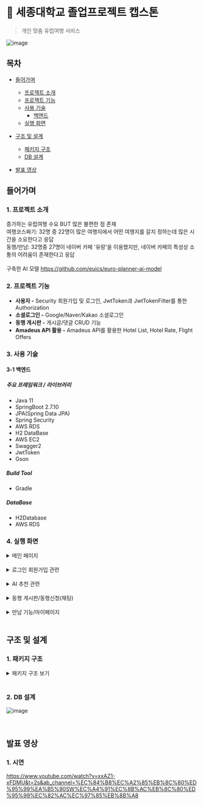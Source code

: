 # :paperclip: 세종대학교 졸업프로젝트 캡스톤
> 개인 맞춤 유럽여행 서비스

![image](https://github.com/euics/euro-planner/assets/103410386/9ba79666-20fe-4dfe-af80-975981ff371c)

## 목차
- [들어가며](#들어가며)
  - [프로젝트 소개](#1-프로젝트-소개)    
  - [프로젝트 기능](#2-프로젝트-기능)    
  - [사용 기술](#3-사용-기술)   
     - [백엔드](#3-1-백엔드)
  - [실행 화면](#4-실행-화면)   


- [구조 및 설계](#구조-및-설계)
  - [패키지 구조](#1-패키지-구조)
  - [DB 설계](#2-db-설계)

- [발표 영상](#발표-영상)

## 들어가며
### 1. 프로젝트 소개

증가하는 유럽여행 수요 BUT 많은 불편한 점 존재
<br>
여행코스짜기: 32명 중 22명이 많은 여행지에서 어떤 여행지를 갈지 정하는데 많은 시간을 소요한다고 응답
<br>
동행/만남: 32명중 27명이 네이버 카페 '유랑'을 이용했지만, 네이버 카페의 특성상 소통의 어려움이 존재한다고 응답
<br><br>
구축한 AI 모델
https://github.com/euics/euro-planner-ai-model

### 2. 프로젝트 기능

- **사용자 -** Security 회원가입 및 로그인, JwtToken과 JwtTokenFilter를 통한 Authorization
- **소셜로그인 -** Google/Naver/Kakao 소셜로그인
- **동행 게시판 -** 게시글/댓글 CRUD 기능
- **Amadeus API 활용 -** Amadeus API를 활용한 Hotel List, Hotel Rate, Flight Offers

### 3. 사용 기술

#### 3-1 백엔드

##### 주요 프레임워크 / 라이브러리
- Java 11
- SpringBoot 2.7.10
- JPA(Spring Data JPA)
- Spring Security
- AWS RDS
- H2 DataBase
- AWS EC2
- Swagger2
- JwtToken
- Gson

##### Build Tool
- Gradle

##### DataBase
- H2Database
- AWS RDS

### 4. 실행 화면
  <details>
    <summary>메인 페이지</summary>   
       
    
  **1. 서비스 메인화면**   
  ![image](https://github.com/euics/euro-planner/assets/103410386/27af9178-26cf-4515-96ac-fa8379f4f04e)
  <br>
  1. 동행버튼을 통해 여행메이트를 찾을 수 있도록 구현
  2. AI 경로 추천을 통해 내 취향의 여행지 추천받도록 구현
  3. 만남버튼을 통해 주변 여행객들과의 채팅 기능 구현
     
  </details>
  <br/>   


  <details>
    <summary>로그인 회원가입 관련</summary>   
       
    
  **1. 회원가입/로그인 항목**   
  ![image](https://github.com/euics/euro-planner/assets/103410386/af69852e-9827-47ac-8069-42d506d16738)
  <br>
  로그인/회원가입 시 성별과 생년월일을 입력받아 비슷한 사람과의 동행/만남 필터링에 용이

  **2. 로그인**   
  ![image](https://github.com/euics/euro-planner/assets/103410386/4618e7a5-36c6-4e40-baa5-7d5e5c7bb762)
     
  </details>
  <br/>   
  
 
  
   <details>
    <summary>AI 추천 관련</summary>   
       
  **1. 국가/여행 일수 선택**   
  ![image](https://github.com/euics/euro-planner/assets/103410386/d86e916e-ee39-4cb0-b5e3-17d6a592a67c)
  <br>
  
  **2. 테마 선택**   
  ![image](https://github.com/euics/euro-planner/assets/103410386/ae03ad22-fa64-4e1d-88cc-a09700a7ddf9)
  <br>
  
  **3. 선호 여행지 선택**   
  ![image](https://github.com/euics/euro-planner/assets/103410386/52e9e9c1-ca9e-4f2b-affd-636f42ff5a3c)
  <br>

  **4. 여행 코스 선택**   
  ![image](https://github.com/euics/euro-planner/assets/103410386/b058467b-820d-44be-9bb4-8130fdbfdc9b)
  <br>
  
  **5. 지도 화면**   
  ![image](https://github.com/euics/euro-planner/assets/103410386/0a304304-9258-4b55-b134-fbe6dd83e732)
  <br>
  1. 음식점을 누르면 주변의 음식점 마커와 정보창 생성
  2. 내 관광지를 눌러서 정보 확인 가능
  3. 출발지와 도착지를 인기공항으로 설정
  4. 출발지와 도착지를 선택 후 구글맵 API를 활용한 최단경로 확인
  
  </details>
  <br/>   
 
   <details>
    <summary>동행 게시판/동행신청(채팅)</summary>   
       
  **1. 마이페이지 목록**   
  ![image](https://github.com/euics/euro-planner/assets/103410386/f43cd657-1f65-4f63-b4dd-47c5b1214d5f)
  <br>
  1. 동행버튼을 누르면 게시판 화면 이동
  2. 세부 메뉴바를 통해 원하는 사람 필터링 가능
  3. 신청을 누르면 채팅화면으로 이동
           
  </details>
  <br/>
  
  <details>
    <summary>만남 기능/마이페이지</summary>   
       
  **1. 만남 기능/마이페이지**   
  ![image](https://github.com/euics/euro-planner/assets/103410386/e28e69de-602f-4990-9429-cd09b1329885)
  <br>
  1. 내 주변의 여행객 위치 확인
  2. 그 사람의 성향과 여행지를 확인 가능
  3. 채팅하기 버튼을 통해 채팅 가능
  4. 마이페이지에서 내 여행지 확인 가능
   
  </details>
  <br/>
   
## 구조 및 설계   
   
### 1. 패키지 구조
   
<details>
  
<summary>패키지 구조 보기</summary>   
 

```
📦src
 ┣ 📂main
 ┃ ┣ 📂java
 ┃ ┃ ┗ 📂sejong
 ┃ ┃ ┃ ┗ 📂europlanner
 ┃ ┃ ┃ ┃ ┗ 📂component
 ┃ ┃ ┃ ┃ ┃ ┣ 📜SecurityConfig.java
 ┃ ┃ ┃ ┃ ┃ ┣ 📜SwaggerConfig.java
 ┃ ┃ ┃ ┃ ┃ ┣ 📜CorsConfig.java
 ┃ ┃ ┃ ┃ ┃ ┣ 📜JwtTokenProvider.java
 ┃ ┃ ┃ ┃ ┃ ┗ 📜JwtTokenFilter.java
 ┃ ┃ ┃ ┃ ┃ ┣ 📂controller
 ┃ ┃ ┃ ┃ ┃ ┃ ┣ 📜AmadeusController.java
 ┃ ┃ ┃ ┃ ┃ ┃ ┣ 📜BoardController.java
 ┃ ┃ ┃ ┃ ┃ ┃ ┣ 📜CommentsController.java
 ┃ ┃ ┃ ┃ ┃ ┃ ┣ 📜GoogleController.java
 ┃ ┃ ┃ ┃ ┃ ┃ ┣ 📜KakaoController.java
 ┃ ┃ ┃ ┃ ┃ ┃ ┣ 📜NaverController.java
 ┃ ┃ ┃ ┃ ┃ ┃ ┗ 📜UserControler.java
 ┃ ┃ ┃ ┃ ┃ ┣ 📂dto
 ┃ ┃ ┃ ┃ ┃ ┃ ┣ 📜BoardDto.java
 ┃ ┃ ┃ ┃ ┃ ┃ ┣ 📜CommnetsDto.java
 ┃ ┃ ┃ ┃ ┃ ┃ ┣ 📜FilghtOfferDto.java
 ┃ ┃ ┃ ┃ ┃ ┃ ┣ 📜HotelListDto.java
 ┃ ┃ ┃ ┃ ┃ ┃ ┣ 📜HotelRateDto.java
 ┃ ┃ ┃ ┃ ┃ ┃ ┗ 📜UserDto.java
 ┃ ┃ ┃ ┃ ┃ ┣ 📂entity
 ┃ ┃ ┃ ┃ ┃ ┃ ┣ 📜BoardEntity.java
 ┃ ┃ ┃ ┃ ┃ ┃ ┣ 📜CommentsEntity.java
 ┃ ┃ ┃ ┃ ┃ ┃ ┣ 📜CountryEntity.java
 ┃ ┃ ┃ ┃ ┃ ┃ ┗ 📜UserEntity.java
 ┃ ┃ ┃ ┃ ┃ ┣ 📂enumtype
 ┃ ┃ ┃ ┃ ┃ ┃ ┗ 📜Gender.java
 ┃ ┃ ┃ ┃ ┃ ┣ 📂exception
 ┃ ┃ ┃ ┃ ┃ ┃ ┣ 📂customexception
 ┃ ┃ ┃ ┃ ┃ ┃ ┃ ┣ 📜BadRequestException.java
 ┃ ┃ ┃ ┃ ┃ ┃ ┃ ┣ 📜BoardNotFoundException.java
 ┃ ┃ ┃ ┃ ┃ ┃ ┃ ┣ 📜CommentsNotFoundException.java
 ┃ ┃ ┃ ┃ ┃ ┃ ┃ ┣ 📜UsernameExistException.java
 ┃ ┃ ┃ ┃ ┃ ┃ ┃ ┗ 📜UserNotFoundException.java
 ┃ ┃ ┃ ┃ ┃ ┃ ┗ 📜CustomizedResponseEntityExceptionHandler.java
 ┃ ┃ ┃ ┃ ┃ ┣ 📂global
 ┃ ┃ ┃ ┃ ┃ ┃ ┣ 📜BaseEntity.java
 ┃ ┃ ┃ ┃ ┃ ┃ ┗ 📜BaseTimeEntity.java
 ┃ ┃ ┃ ┃ ┃ ┣ 📂repository
 ┃ ┃ ┃ ┃ ┃ ┃ ┣ 📜BoardRepository.interface
 ┃ ┃ ┃ ┃ ┃ ┃ ┣ 📜CommentsRepository.interface
 ┃ ┃ ┃ ┃ ┃ ┃ ┣ 📜CountryRepository.interface
 ┃ ┃ ┃ ┃ ┃ ┃ ┗ 📜UserRepository.interface
 ┃ ┃ ┃ ┃ ┃ ┣ 📂service
 ┃ ┃ ┃ ┃ ┃ ┃ ┣ 📂serviceImpl
 ┃ ┃ ┃ ┃ ┃ ┃ ┃ ┣ 📜AmadeusServiceImpl.java
 ┃ ┃ ┃ ┃ ┃ ┃ ┃ ┣ 📜BoardServiceImpl.java
 ┃ ┃ ┃ ┃ ┃ ┃ ┃ ┣ 📜CommentsServiceImpl.java
 ┃ ┃ ┃ ┃ ┃ ┃ ┃ ┣ 📜GoogleServiceImpl.java
 ┃ ┃ ┃ ┃ ┃ ┃ ┃ ┣ 📜KakaoServiceImpl.java
 ┃ ┃ ┃ ┃ ┃ ┃ ┃ ┣ 📜NaverServiceImpl.java
 ┃ ┃ ┃ ┃ ┃ ┃ ┃ ┗ 📜UserServiceImpl.java
 ┃ ┃ ┃ ┃ ┃ ┃ ┣ 📂serviceinterface
 ┃ ┃ ┃ ┃ ┃ ┃ ┃ ┣ 📜AmadeusService.interface
 ┃ ┃ ┃ ┃ ┃ ┃ ┃ ┣ 📜BoardService.interface
 ┃ ┃ ┃ ┃ ┃ ┃ ┃ ┣ 📜CommentsService.interface
 ┃ ┃ ┃ ┃ ┃ ┃ ┃ ┣ 📜GoogleService.interface
 ┃ ┃ ┃ ┃ ┃ ┃ ┃ ┣ 📜KakaoService.interface
 ┃ ┃ ┃ ┃ ┃ ┃ ┃ ┣ 📜NaverService.interface
 ┃ ┃ ┃ ┃ ┃ ┃ ┃ ┗ 📜UserService.interface
 ┃ ┃ ┃ ┃ ┃ ┣ 📂vo
 ┃ ┃ ┃ ┃ ┃ ┃ ┣ 📂request
 ┃ ┃ ┃ ┃ ┃ ┃ ┣ ┣ 📂board
 ┃ ┃ ┃ ┃ ┃ ┃ ┃ ┣ ┣ 📜RequestCreateBoard.java
 ┃ ┃ ┃ ┃ ┃ ┃ ┃ ┣ ┗ 📜RequestUpdateBoard.java
 ┃ ┃ ┃ ┃ ┃ ┃ ┣ ┣ 📂comments
 ┃ ┃ ┃ ┃ ┃ ┃ ┃ ┣ ┣ 📜RequestCreateComments.java
 ┃ ┃ ┃ ┃ ┃ ┃ ┃ ┣ ┗ 📜RequestUpdateComments.java
 ┃ ┃ ┃ ┃ ┃ ┃ ┣ ┣ 📂user
 ┃ ┃ ┃ ┃ ┃ ┃ ┃ ┣ ┣ 📜RequestLogin.java
 ┃ ┃ ┃ ┃ ┃ ┃ ┃ ┣ ┗ 📜RequestUser.java
 ┃ ┃ ┃ ┃ ┃ ┃ ┣ 📂response
 ┃ ┃ ┃ ┃ ┃ ┃ ┣ ┣ 📂amadues
 ┃ ┃ ┃ ┃ ┃ ┃ ┃ ┣ ┣ 📜ResponseFlightOffer.java
 ┃ ┃ ┃ ┃ ┃ ┃ ┃ ┣ ┣ 📜ResponseHotelList.java
 ┃ ┃ ┃ ┃ ┃ ┃ ┃ ┣ ┗ 📜ResponseHotelRate.java
 ┃ ┃ ┃ ┃ ┃ ┃ ┣ ┣ 📂board
 ┃ ┃ ┃ ┃ ┃ ┃ ┃ ┣ ┣ 📜ResponseCreateBoard.java
 ┃ ┃ ┃ ┃ ┃ ┃ ┃ ┣ ┣ 📜ResponseDeleteBoard.java
 ┃ ┃ ┃ ┃ ┃ ┃ ┃ ┣ ┗ 📜ResponseGetBoard.java
 ┃ ┃ ┃ ┃ ┃ ┃ ┣ ┣ 📂comments
 ┃ ┃ ┃ ┃ ┃ ┃ ┃ ┣ ┣ 📜ResponseDeleteComments.java
 ┃ ┃ ┃ ┃ ┃ ┃ ┃ ┣ ┗ 📜ResponseGetComments.java
 ┃ ┃ ┃ ┃ ┃ ┃ ┣ ┣ 📂exception
 ┃ ┃ ┃ ┃ ┃ ┃ ┃ ┣ ┗ 📜ExceptionResponse.java
 ┃ ┃ ┃ ┃ ┃ ┃ ┣ ┣ 📂user
 ┃ ┃ ┃ ┃ ┃ ┃ ┃ ┣ ┣ 📜ResponseGetUser.java
 ┃ ┃ ┃ ┃ ┃ ┃ ┃ ┣ ┣ 📜ResponseGoogleUser.java
 ┃ ┃ ┃ ┃ ┃ ┃ ┃ ┣ ┣ 📜ResponseKakaoUser.java
 ┃ ┃ ┃ ┃ ┃ ┃ ┃ ┣ ┣ 📜ResponseLogin.java
 ┃ ┃ ┃ ┃ ┃ ┃ ┃ ┣ ┣ 📜ResponseNaverUser.java
 ┃ ┃ ┃ ┃ ┃ ┃ ┃ ┣ ┗ 📜ResponseUser.java
 ```
  
 </details>   
 <br/>    
   
     
 ### 2. DB 설계

![image](https://github.com/euics/euro-planner/assets/103410386/56016ada-167e-41cf-8983-4d74cce4e955)
   
<br/>

## 발표 영상
### 1. 시연
https://www.youtube.com/watch?v=xxAZ1-xFDMU&t=2s&ab_channel=%EC%84%B8%EC%A2%85%EB%8C%80%ED%95%99%EA%B5%90SW%EC%A4%91%EC%8B%AC%EB%8C%80%ED%95%99%EC%82%AC%EC%97%85%EB%8B%A8
